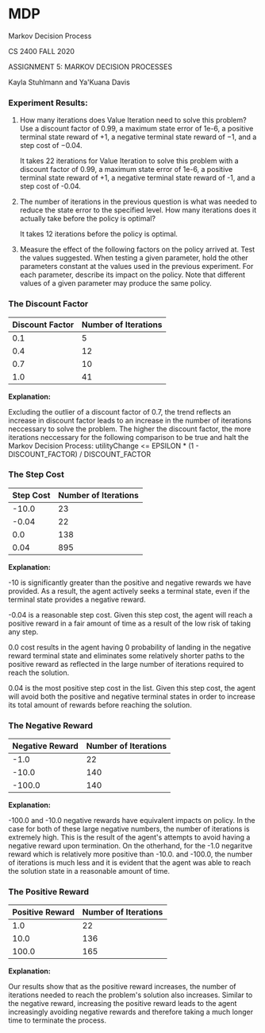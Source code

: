 # MDP
Markov Decision Process

CS 2400 FALL 2020

ASSIGNMENT 5: MARKOV DECISION PROCESSES

Kayla Stuhlmann and Ya'Kuana Davis 

### Experiment Results: 
1. How many iterations does Value Iteration need to solve this problem? Use a discount
factor of 0.99, a maximum state error of 1e-6, a positive terminal state reward of +1,
a negative terminal state reward of −1, and a step cost of −0.04.

    It takes 22 iterations for Value Iteration to solve this problem with a discount factor of 0.99, a maximum state error of 1e-6, a positive terminal state reward of +1, a negative terminal state reward of -1, and a step cost of -0.04.

2. The number of iterations in the previous question is what was needed to reduce the
state error to the specified level. How many iterations does it actually take before the
policy is optimal?

    It takes 12 iterations before the policy is optimal. 

3. Measure the effect of the following factors on the policy arrived at. Test the values
suggested. When testing a given parameter, hold the other parameters constant at
the values used in the previous experiment. For each parameter, describe its impact
on the policy. Note that different values of a given parameter may produce the same
policy. 


### The Discount Factor

 | Discount Factor | Number of Iterations |
 | -- | -- |
 | 0.1 | 5 |
 | 0.4 | 12 |   
 | 0.7 | 10 |  
 | 1.0 | 41 | 

   **Explanation:** 
   
   Excluding the outlier of a discount factor of 0.7, the trend reflects an increase in discount factor leads to an increase in the number of iterations neccessary to solve the problem. The higher the discount factor, the more iterations neccessary for the following comparison to be true and halt the Markov Decision Process: utilityChange <= EPSILON * (1 - DISCOUNT_FACTOR) / DISCOUNT_FACTOR 

### The Step Cost

 | Step Cost | Number of Iterations |
 | -- | -- |
 | -10.0 | 23 |
 | -0.04 | 22 |       
 | 0.0 | 138 | 
 | 0.04 | 895 | 

   **Explanation:**
   
   -10 is significantly greater than the positive and negative rewards we have provided. As a result, the agent actively seeks a terminal state, even if the terminal state provides a negative reward.
    
   -0.04 is a reasonable step cost. Given this step cost, the agent will reach a positive reward in a fair amount of time as a result of the low risk of taking any step. 
    
   0.0 cost results in the agent having 0 probability of landing in the negative reward terminal state and eliminates some relatively shorter paths to the positive reward as reflected in the large number of iterations required to reach the solution.
    
   0.04 is the most positive step cost in the list. Given this step cost, the agent will avoid both the positive and negative terminal states in order to increase its total amount of rewards before reaching the solution. 


### The Negative Reward

 | Negative Reward | Number of Iterations |
 | -- | -- |
 | -1.0 | 22 |
 | -10.0 | 140 |   
 | -100.0 | 140 | 

   **Explanation:**
    
   -100.0 and -10.0 negative rewards have equivalent impacts on policy. In the case for both of these large negative numbers, the number of iterations is extremely high. This is the result of the agent's attempts to avoid having a negative reward upon termination. On the otherhand, for the -1.0 negaritve reward which is relatively more positive than -10.0. and -100.0, the number of iterations is much less and it is evident that the agent was able to reach the solution state in a reasonable amount of time. 
        

### The Positive Reward

 | Positive Reward | Number of Iterations |
 | -- | -- |
 | 1.0 | 22 |
 | 10.0 | 136 |   
 | 100.0 | 165 | 

   **Explanation:**
   
   Our results show that as the positive reward increases, the number of iterations needed to reach the problem's solution also increases. Similar to the negative reward, increasing the positive reward leads to the agent increasingly avoiding negative rewards and therefore taking a much longer time to terminate the process. 
